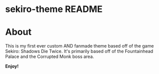 # sekiro-theme README

# About
This is my first ever custom AND fanmade theme based off of the game Sekiro: Shadows Die Twice.
It's primarily based off of the Fountainhead Palace and the Corrupted Monk boss area.

**Enjoy!**